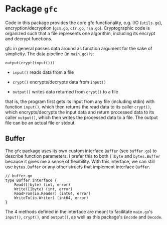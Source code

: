 # Package `gfc`

Code in this package provides the core gfc functionality, e.g. I/O (`utils.go`), encryption/decryption (`gcm.go`, `ctr.go`, `rsa.go`). Cryptographic code is organized such that a file represents one algorithm, including its encrypt and decrypt functions.

gfc in general passes data around as function argument for the sake of simplicity. The data pipeline (in `main.go`) is:

    output(crypt(input()))

- `input()` reads data from a file

- `crypt()` encrypts/decrypts data from `input()`

- `output()` writes data returned from `crypt()` to a file

that is, the program first gets its input from any file (including stdin) with function `input()`, which then returns the read data to its caller `crypt()`, which encrypts/decrypts the input data and return processed data to its caller `output()`, which then writes the processed data to a file. The output file can be an actual file or stdout.

## Buffer
The `gfc` package uses its own custom interface `Buffer` (see `buffer.go`) to describe function parameters. I prefer this to both `[]byte` and `bytes.Buffer` because it gives me a sense of flexibility. With this interface, we can still use `bytes.Buffer` or any other structs that implement interface `Buffer`.

    // buffer.go
	type Buffer interface {
		Read([]byte) (int, error)
		Write([]byte) (int, error)
		ReadFrom(io.Reader) (int64, error)
		WriteTo(io.Writer) (int64, error)
	}

The 4 methods defined in the interface are meant to facilitate `main.go`'s `input()`, `crypt()`, and `output()`, as well as this package's `Encode` and `Decode`.
